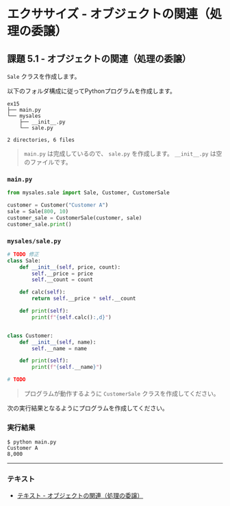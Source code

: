 # エクササイズ - オブジェクトの関連（処理の委譲）

## 課題 5.1 - オブジェクトの関連（処理の委譲）

`Sale` クラスを作成します。

以下のフォルダ構成に従ってPythonプログラムを作成します。

``` 
ex15
├── main.py
└── mysales
    ├── __init__.py
    └── sale.py

2 directories, 6 files
```

> `main.py` は完成しているので、 `sale.py` を作成します。 `__init__.py` は空のファイルです。

### `main.py`

``` py
from mysales.sale import Sale, Customer, CustomerSale

customer = Customer("Customer A")
sale = Sale(800, 10)
customer_sale = CustomerSale(customer, sale)
customer_sale.print()
```

### `mysales/sale.py`

``` py
# TODO 修正
class Sale:
    def __init__(self, price, count):
        self.__price = price
        self.__count = count

    def calc(self):
        return self.__price * self.__count

    def print(self):
        print(f"{self.calc():,d}")


class Customer:
    def __init__(self, name):
        self.__name = name

    def print(self):
        print(f"{self.__name}")

# TODO
```

> プログラムが動作するように `CustomerSale` クラスを作成してください。

次の実行結果となるようにプログラムを作成してください。

### 実行結果

``` 
$ python main.py
Customer A
8,000
```

---

### テキスト

* [テキスト - オブジェクトの関連（処理の委譲）](../text/05_delegate.md)
